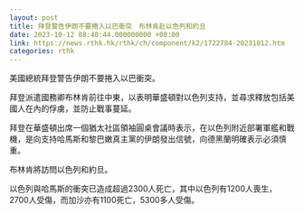 ```yaml
---
layout: post
title: 拜登警告伊朗不要捲入以巴衝突　布林肯赴以色列和約旦
date: 2023-10-12 08:40:44.000000000 +08:00
link: https://news.rthk.hk/rthk/ch/component/k2/1722784-20231012.htm
categories: rthk
---
```


美國總統拜登警告伊朗不要捲入以巴衝突。

拜登派遣國務卿布林肯前往中東，以表明華盛頓對以色列支持，並尋求釋放包括美國人在內的俘虜，並防止戰事蔓延。

拜登在華盛頓出席一個猶太社區領袖圓桌會議時表示，在以色列附近部署軍艦和戰機，是向支持哈馬斯和黎巴嫩真主黨的伊朗發出信號，向德黑蘭明確表示必須慎重。

布林肯將訪問以色列和約旦。

以色列與哈馬斯的衝突已造成超過2300人死亡，其中以色列有1200人喪生，2700人受傷，而加沙亦有1100死亡，5300多人受傷。
